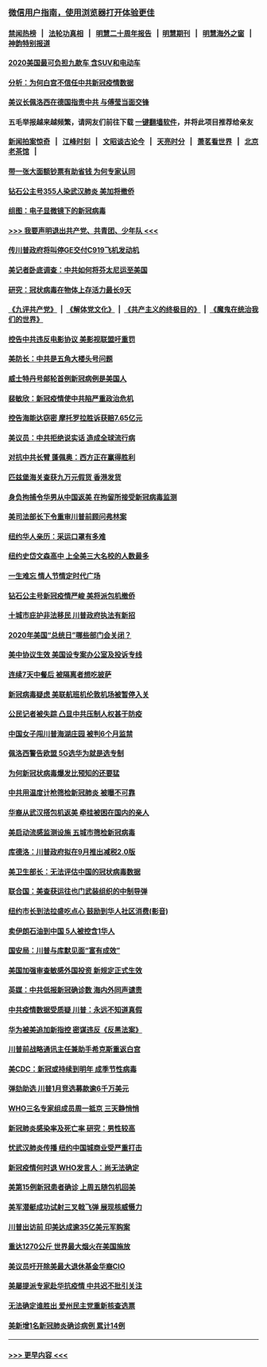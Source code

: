 ### [微信用户指南，使用浏览器打开体验更佳](https://github.com/gfw-breaker/banned-news1/blob/master/indexes/wechat-guide.md?t=0)
#### [禁闻热榜](热点新闻.md?t=0)  &nbsp;&nbsp;|&nbsp;&nbsp; [法轮功真相](https://github.com/gfw-breaker/truth/blob/master/README.md?t=0) &nbsp;&nbsp;|&nbsp;&nbsp; [明慧二十周年报告](https://github.com/gfw-breaker/mh-reports/blob/master/README.md?t=0) &nbsp;&nbsp;|&nbsp;&nbsp;[明慧期刊](https://github.com/gfw-breaker/mh-qikan) &nbsp;&nbsp;|&nbsp;&nbsp; [明慧海外之窗](https://github.com/gfw-breaker/mh-news/blob/master/README.md?t=0) &nbsp;&nbsp;|&nbsp;&nbsp; [神韵特别报道](https://github.com/gfw-breaker/mh-news/blob/master/shenyun.md?t=0)
#### [2020美国最可负担九款车 含SUV和电动车](../pages/nsc412/n11860334.md?t=02162233) 
#### [分析：为何白宫不信任中共新冠疫情数据](../pages/nsc412/n11872473.md?t=02162233) 
#### [美议长佩洛西在德国指责中共 与傅莹当面交锋](../pages/nsc412/n11872375.md?t=02162233) 
#### 五毛举报越来越频繁，请网友们前往下载 [一键翻墙软件](https://github.com/gfw-breaker/ssr-accounts)，并将此项目推荐给亲友
#### [新闻拍案惊奇](https://github.com/gfw-breaker/banned-news1/blob/master/pages/link4.md) &nbsp;&nbsp;|&nbsp;&nbsp; [江峰时刻](https://github.com/gfw-breaker/banned-news1/blob/master/pages/link4.md) &nbsp;&nbsp;|&nbsp;&nbsp; [文昭谈古论今](https://github.com/gfw-breaker/banned-news1/blob/master/pages/link4.md) &nbsp;&nbsp;|&nbsp;&nbsp; [天亮时分](https://github.com/gfw-breaker/banned-news1/blob/master/pages/link4.md) &nbsp;&nbsp;|&nbsp;&nbsp; [萧茗看世界](https://github.com/gfw-breaker/banned-news1/blob/master/pages/link4.md) &nbsp;&nbsp;|&nbsp;&nbsp; [北京老茶馆](https://github.com/gfw-breaker/banned-news1/blob/master/pages/link4.md) &nbsp;&nbsp;|&nbsp;&nbsp; 
#### [带一张大面额钞票有助省钱 为何专家认同](../pages/nsc412/n11870166.md?t=02162233) 
#### [钻石公主号355人染武汉肺炎 美加将撤侨](../pages/nsc412/n11872392.md?t=02162233) 
#### [组图：电子显微镜下的新冠病毒](../pages/nsc412/n11872057.md?t=02162233) 
#### [>>> 我要声明退出共产党、共青团、少年队 <<<](https://github.com/begood0513/goodnews/blob/master/quit/letter.md) 
#### [传川普政府将叫停GE交付C919飞机发动机](../pages/nsc412/n11871600.md?t=02162233) 
#### [美记者卧底调查：中共如何将芬太尼运至美国](../pages/nsc412/n11871821.md?t=02162233) 
#### [研究：冠状病毒在物体上存活力最长9天](../pages/nsc412/n11871871.md?t=02162233) 
#### [《九评共产党》](https://github.com/begood0513/9ping.md/blob/master/README.md) &nbsp;|&nbsp; [《解体党文化》](../../../../jtdwh.md/blob/master/README.md)  &nbsp;|&nbsp; [《共产主义的终极目的》](../../../../gczydzjmd.md/blob/master/README.md) &nbsp;|&nbsp; [《魔鬼在统治我们的世界》](../../../../mgztzwmdsj.md/blob/master/README.md) 
#### [控告中共违反电影协议 美影视联盟吁重罚](../pages/nsc412/n11871820.md?t=02162233) 
#### [美防长：中共是五角大楼头号问题](../pages/nsc412/n11871768.md?t=02162233) 
#### [威士特丹号邮轮首例新冠病例是美国人](../pages/nsc412/n11871731.md?t=02162233) 
#### [裴敏欣：新冠疫情使中共陷严重政治危机](../pages/nsc412/n11871514.md?t=02162233) 
#### [控告海能达窃密 摩托罗拉胜诉获赔7.65亿元](../pages/nsc412/n11871594.md?t=02162233) 
#### [美议员：中共拒绝说实话 造成全球流行病](../pages/nsc412/n11871582.md?t=02162233) 
#### [对抗中共长臂 蓬佩奥：西方正在赢得胜利](../pages/nsc412/n11871500.md?t=02162233) 
#### [匹兹堡海关查获九万元假货 香港发货](../pages/nsc412/n11870716.md?t=02162233) 
#### [身负拘捕令华男从中国返美  在拘留所接受新冠病毒监测](../pages/nsc412/n11870710.md?t=02162233) 
#### [美司法部长下令重审川普前顾问弗林案](../pages/nsc412/n11870258.md?t=02162233) 
#### [纽约华人亲历：采运口罩有多难](../pages/nsc412/n11870531.md?t=02162233) 
#### [纽约史岱文森高中  上全美三大名校的人数最多](../pages/nsc412/n11870557.md?t=02162233) 
#### [一生难忘 情人节情定时代广场](../pages/nsc412/n11870536.md?t=02162233) 
#### [钻石公主号新冠疫情严峻 美将派包机撤侨](../pages/nsc412/n11870505.md?t=02162233) 
#### [十城市庇护非法移民 川普政府执法有新招](../pages/nsc412/n11870410.md?t=02162233) 
#### [2020年美国“总统日”哪些部门会关闭？](../pages/nsc412/n11870148.md?t=02162233) 
#### [美中协议生效 美国设专案办公室及投诉专线](../pages/nsc412/n11870266.md?t=02162233) 
#### [连续7天中餐后 被隔离者想吃披萨](../pages/nsc412/n11870243.md?t=02162233) 
#### [新冠病毒疑虑 美联航班机伦敦机场被暂停入关](../pages/nsc412/n11870015.md?t=02162233) 
#### [公民记者被失踪 凸显中共压制人权甚于防疫](../pages/nsc412/n11870042.md?t=02162233) 
#### [中国女子闯川普海湖庄园 被判6个月监禁](../pages/nsc412/n11869919.md?t=02162233) 
#### [佩洛西警告欧盟 5G选华为就是选专制](../pages/nsc412/n11869898.md?t=02162233) 
#### [为何新冠状病毒爆发比预知的还要猛](../pages/nsc412/n11869828.md?t=02162233) 
#### [中共用温度计枪筛检新冠肺炎 被曝不可靠](../pages/nsc412/n11869707.md?t=02162233) 
#### [华裔从武汉搭包机返美 牵挂被困在国内的亲人](../pages/nsc412/n11869711.md?t=02162233) 
#### [美启动流感监测设施 五城市筛检新冠病毒](../pages/nsc412/n11869689.md?t=02162233) 
#### [库德洛：川普政府拟在9月推出减税2.0版](../pages/nsc412/n11869627.md?t=02162233) 
#### [美卫生部长：无法评估中国的冠状病毒数据](../pages/nsc412/n11869301.md?t=02162233) 
#### [联合国：美查获运往也门武装组织的中制导弹](../pages/nsc412/n11868677.md?t=02162233) 
#### [纽约市长到法拉盛吃点心  鼓励到华人社区消费(影音)](../pages/nsc412/n11868197.md?t=02162233) 
#### [卖伊朗石油到中国  5人被控含1华人](../pages/nsc412/n11867988.md?t=02162233) 
#### [国安局：川普与库默见面“富有成效”](../pages/nsc412/n11867976.md?t=02162233) 
#### [美国加强审查敏感外国投资 新规定正式生效](../pages/nsc412/n11868041.md?t=02162233) 
#### [英媒：中共低报新冠确诊数 海内外同声谴责](../pages/nsc412/n11867421.md?t=02162233) 
#### [中共疫情数据受质疑 川普：永远不知道真假](../pages/nsc412/n11867195.md?t=02162233) 
#### [华为被美追加新指控 密谋违反《反黑法案》](../pages/nsc412/n11867191.md?t=02162233) 
#### [川普前战略通讯主任兼助手希克斯重返白宫](../pages/nsc412/n11867104.md?t=02162233) 
#### [美CDC：新冠或持续到明年 成季节性病毒](../pages/nsc412/n11867279.md?t=02162233) 
#### [弹劾助选 川普1月竞选募款逾6千万美元](../pages/nsc412/n11866950.md?t=02162233) 
#### [WHO三名专家组成员周一抵京 三天静悄悄](../pages/nsc412/n11866947.md?t=02162233) 
#### [新冠肺炎感染率及死亡率 研究：男性较高](../pages/nsc412/n11866956.md?t=02162233) 
#### [忧武汉肺炎传播 纽约中国城商业受严重打击](../pages/nsc412/n11866902.md?t=02162233) 
#### [新冠疫情何时退 WHO发言人：尚无法确定](../pages/nsc412/n11866864.md?t=02162233) 
#### [美第15例新冠患者确诊 上周五随包机回美](../pages/nsc412/n11866852.md?t=02162233) 
#### [美军潜艇成功试射三叉戟飞弹 展现核威慑力](../pages/nsc412/n11866046.md?t=02162233) 
#### [川普出访前 印美达成逾35亿美元军购案](../pages/nsc412/n11865444.md?t=02162233) 
#### [重达1270公斤 世界最大烟火在美国施放](../pages/nsc412/n11865198.md?t=02162233) 
#### [美议员吁开除美最大退休基金华裔CIO](../pages/nsc412/n11865230.md?t=02162233) 
#### [美屡提派专家赴华抗疫情 中共迟不批引关注](../pages/nsc412/n11864719.md?t=02162233) 
#### [无法确定谁胜出 爱州民主党重新核查选票](../pages/nsc412/n11864830.md?t=02162233) 
#### [美新增1名新冠肺炎确诊病例 累计14例](../pages/nsc412/n11864893.md?t=02162233) 

----
#### [ >>> 更早内容 <<< ](../indexes/nsc412-earlier.md)
